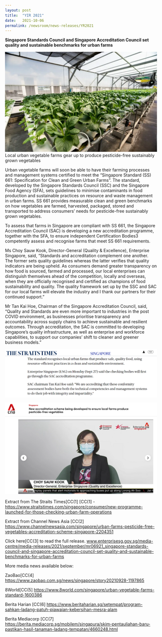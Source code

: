 ```yaml
---
layout: post
title:  "YIR 2021"
date:   2021-10-06
permalink: /newsroom/news-releases/YR2021
---
```


**Singapore Standards Council and Singapore Accreditation Council set quality and sustainable benchmarks for urban farms**


![Urban-farm.png](/images/press-release/photos/Urban-farm.png)
Local urban vegetable farms gear up to produce pesticide-free sustainably grown vegetables


Urban vegetable farms will soon be able to have their farming processes and management systems certified to meet the “Singapore Standard (SS) 661: Specification for Clean and Green Urban Farms”. The standard, developed by the Singapore Standards Council (SSC) and the Singapore Food Agency (SFA), sets guidelines to minimise contaminants in food production and sustainable practices on resource and waste management in urban farms. SS 661 provides measurable clean and green benchmarks on how vegetables are farmed, harvested, packaged, stored and transported to address consumers’ needs for pesticide-free sustainably grown vegetables.  

To assess that farms in Singapore are compliant with SS 661, the Singapore Accreditation Council (SAC) is developing a new accreditation programme, together with the SFA, to ensure independent Certification Bodies3 competently assess and recognise farms that meet SS 661 requirements.

 

Ms Choy Sauw Kook, Director-General (Quality & Excellence), Enterprise Singapore, said, “Standards and accreditation complement one another. The former sets quality guidelines whereas the latter verifies that quality indicators are being upheld. As consumers demand greater transparency on how food is sourced, farmed and processed, our local enterprises can distinguish themselves ahead of the competition, locally and overseas, when they are officially recognised and certified as champions of food sustainability and quality. The quality framework set up by the SSC and SAC for our local farms will elevate the industry and I thank our partners for their continued support.”

 

Mr Tan Kai Hoe, Chairman of the Singapore Accreditation Council, said, “Quality and Standards are even more important to industries in the post COVID environment, as businesses prioritise transparency and accountability across supply chains to achieve sustainable and resilient outcomes. Through accreditation, the SAC is committed to developing Singapore’s quality infrastructure, as well as enterprise and workforce capabilities, to support our companies’ shift to cleaner and greener business models.”

 
![ST.png](/images/press-release/photos/ST.png)

 
![CSK.png](/images/press-release/photos/CSK.png)



Extract from The Straits Times[CC(1]  [CC(1] - https://www.straitstimes.com/singapore/consumer/new-programme-launched-for-those-checking-urban-farm-operations



Extract from Channel News Asia [CC(2]  https://www.channelnewsasia.com/singapore/urban-farms-pesticide-free-vegetables-accreditation-scheme-singapore-2204351


Click here[CC(3]  to read the full release.
www.enterprisesg.gov.sg/media-centre/media-releases/2021/september/mr06921_singapore-standards-council-and-singapore-accreditation-council-set-quality-and-sustainable-benchmarks-for-urban-farms

 

More media news available below:

ZaoBao[CC(4] https://www.zaobao.com.sg/news/singapore/story20210928-1197865

8World[CC(5] https://www.8world.com/singapore/urban-vegetable-farms-standard-1600386

Berita Harian [CC(6] https://www.beritaharian.sg/setempat/program-sahkan-ladang-patuh-piawaian-kebersihan-mesra-alam

Berita Mediacorp [CC(7] https://berita.mediacorp.sg/mobilem/singapura/skim-pentauliahan-baru-pastikan-hasil-tanaman-ladang-tempatan/4660248.html

 

 
 
